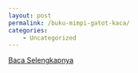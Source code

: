 ```yaml
---
layout: post
permalink: /buku-mimpi-gatot-kaca/
categories:
    - Uncategorized
---
```


[Baca Selengkapnya](/02)